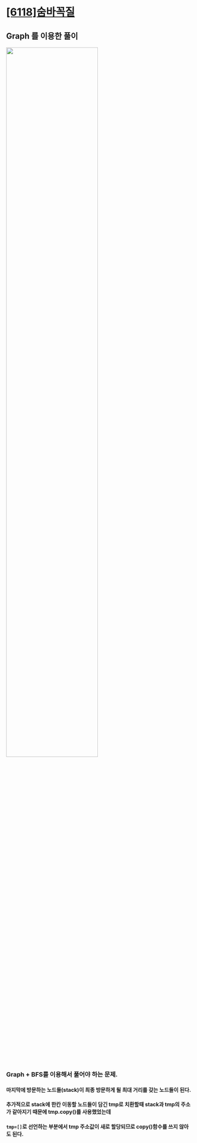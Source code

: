 # [[6118]숨바꼭질](https://www.acmicpc.net/problem/6118)

## Graph 를 이용한 풀이
<image src="https://lh5.googleusercontent.com/ZDfz5OPH2_JgT6EWxYgfuLRjTFnw9xFRJ1ZJF06NtcKrfpFP-kh8RNfSY8YcLK5lz79nlV0MkOpRMeOCWIzyf4EngzseI2qqTBh7LACyVCscRsSQU4fkAill79HfrsBzGPwSBAEP" width="70%">
<br>

### Graph + BFS를 이용해서 풀어야 하는 문제.
#### 마지막에 방문하는 노드들(stack)이 최종 방문하게 될 최대 거리를 갖는 노드들이 된다.
#### 추가적으로 stack에 한칸 이동할 노드들이 담긴 tmp로 치환할때  stack과 tmp의 주소가 같아지기 때문에 tmp.copy()를 사용했었는데<br>
#### ``tmp=[]``로 선언하는 부분에서 tmp 주소값이 새로 할당되므로 copy()함수를 쓰지 않아도 된다.